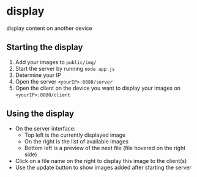 # display
display content on another device

## Starting the display
1. Add your images to `public/img/`
2. Start the server by running `node app.js`
3. Determine your IP
4. Open the server `<yourIP>:8080/server`
5. Open the client on the device you want to display your images on `<yourIP>:8080/client`

## Using the display
* On the server interface:
  * Top left is the currently displayed image
  * On the right is the list of available images
  * Bottom left is a preview of the next file (file hovered on the right side)
* Click on a file name on the right to display this image to the client(s)
* Use the update button to show images added after starting the server
